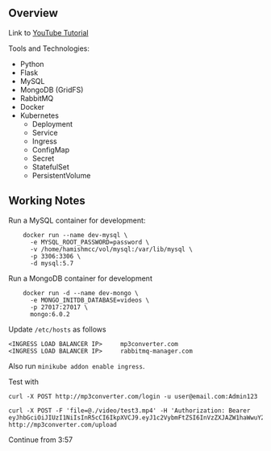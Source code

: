 ## Overview

Link to [YouTube Tutorial](https://www.youtube.com/watch?v=hmkF77F9TLw)

Tools and Technologies:

- Python
- Flask
- MySQL
- MongoDB (GridFS)
- RabbitMQ
- Docker
- Kubernetes
  - Deployment
  - Service
  - Ingress
  - ConfigMap
  - Secret
  - StatefulSet
  - PersistentVolume

## Working Notes

Run a MySQL container for development:

        docker run --name dev-mysql \
          -e MYSQL_ROOT_PASSWORD=password \
          -v /home/hamishmcc/vol/mysql:/var/lib/mysql \
          -p 3306:3306 \
          -d mysql:5.7

Run a MongoDB container for development

        docker run -d --name dev-mongo \
          -e MONGO_INITDB_DATABASE=videos \
          -p 27017:27017 \
          mongo:6.0.2

Update `/etc/hosts` as follows

    <INGRESS LOAD BALANCER IP>     mp3converter.com
    <INGRESS LOAD BALANCER IP>     rabbitmq-manager.com

Also run `minikube addon enable ingress`.

Test with

    curl -X POST http://mp3converter.com/login -u user@email.com:Admin123

    curl -X POST -F 'file=@./video/test3.mp4' -H 'Authorization: Bearer eyJhbGciOiJIUzI1NiIsInR5cCI6IkpXVCJ9.eyJ1c2VybmFtZSI6InVzZXJAZW1haWwuY29tIiwiZXhwIjoxNjY4NzE0MDY2LCJpYXQiOjE2Njg2Mjc2NjYsImFkbWluIjp0cnVlfQ.BzoGzE1He8JT1PVzXcwPJsfWxFOvDtkjEny6rgF7uqU' http://mp3converter.com/upload


Continue from 3:57